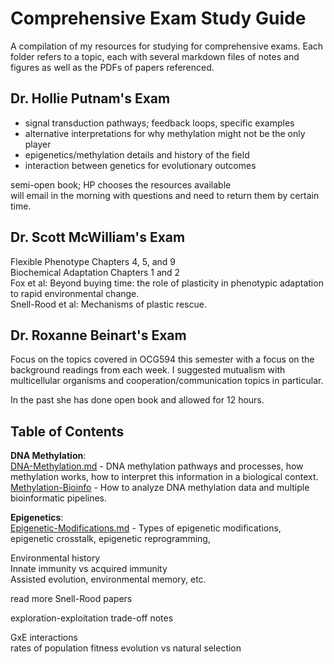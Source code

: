 # Comprehensive Exam Study Guide

A compilation of my resources for studying for comprehensive exams. Each folder refers to a topic, each with several markdown files of notes and figures as well as the PDFs of papers referenced.

## Dr. Hollie Putnam's Exam

- signal transduction pathways; feedback loops, specific examples  
- alternative interpretations for why methylation might not be the only player  
- epigenetics/methylation details and history of the field  
- interaction between genetics for evolutionary outcomes  

semi-open book; HP chooses the resources available  
will email in the morning with questions and need to return them by certain time.

## Dr. Scott McWilliam's Exam

Flexible Phenotype Chapters 4, 5, and 9  
Biochemical Adaptation Chapters 1 and 2  
Fox et al: Beyond buying time: the role of plasticity in phenotypic adaptation to rapid environmental change.  
Snell-Rood et al: Mechanisms of plastic rescue.  

## Dr. Roxanne Beinart's Exam

Focus on the topics covered in OCG594 this semester with a focus on the background readings from each week. I suggested mutualism with multicellular organisms and cooperation/communication topics in particular.

In the past she has done open book and allowed for 12 hours. 

## Table of Contents

**DNA Methylation**:  
[DNA-Methylation.md](https://github.com/emmastrand/EmmaStrand_Notebook/blob/master/Comprehensive-Exams/DNA-methylation/DNA-methylation.md) - DNA methylation pathways and processes, how methylation works, how to interpret this information in a biological context.  
[Methylation-Bioinfo](https://github.com/emmastrand/EmmaStrand_Notebook/blob/master/Comprehensive-Exams/DNA-methylation/Methylation-Bioinfo.md) - How to analyze DNA methylation data and multiple bioinformatic pipelines.  

**Epigenetics**:  
[Epigenetic-Modifications.md](https://github.com/emmastrand/EmmaStrand_Notebook/blob/master/Comprehensive-Exams/Epigenetics/Epigenetic-Modifications.md) - Types of epigenetic modifications, epigenetic crosstalk, epigenetic reprogramming,   


Environmental history  
Innate immunity vs acquired immunity  
Assisted evolution, environmental memory, etc.

read more Snell-Rood papers

exploration-exploitation trade-off notes  

GxE interactions  
rates of population fitness evolution vs natural selection
